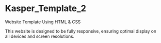 # Kasper_Template_2
Website Template Using HTML &amp; CSS

This website is designed to be fully responsive, ensuring optimal display on all devices and screen resolutions.
